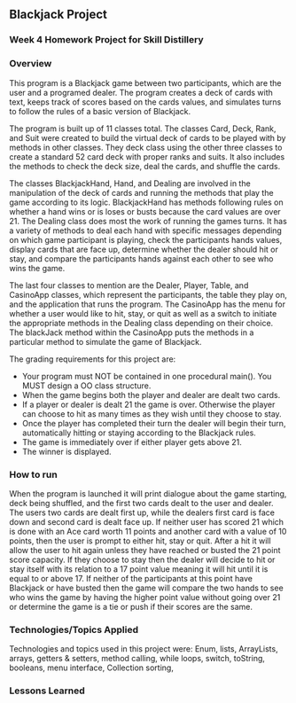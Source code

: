## Blackjack Project

### Week 4 Homework Project for Skill Distillery

### Overview
This program is a Blackjack game between two participants, which are the user and a programed dealer. The program creates a deck of cards with text, keeps track of scores based on the cards values, and simulates turns to follow the rules of a basic version of Blackjack.

The program is built up of 11 classes total. The classes Card, Deck, Rank, and Suit were created to build the virtual deck of cards to be played with by methods in other classes. They deck class using the other three classes to create a standard 52 card deck with proper ranks and suits. It also includes the methods to check the deck size, deal the cards, and shuffle the cards.

The classes BlackjackHand, Hand, and Dealing are involved in the manipulation of the deck of cards and running the methods that play the game according to its logic. BlackjackHand has methods following rules on whether a hand wins or is loses or busts because the card values are over 21. The Dealing class does most the work of running the games turns. It has a variety of methods to deal each hand with specific messages depending on which game participant is playing, check the participants hands values, display cards that are face up, determine whether the dealer should hit or stay, and compare the participants hands against each other to see who wins the game.

The last four classes to mention are the Dealer, Player, Table, and CasinoApp classes, which represent the participants, the table they play on, and the application that runs the program. The CasinoApp has the menu for whether a user would like to hit, stay, or quit as well as a switch to initiate the appropriate methods in the Dealing class depending on their choice. The blackJack method within the CasinoApp puts the methods in a particular method to simulate the game of Blackjack.

The grading requirements for this project are:
-  Your program must NOT be contained in one procedural main(). You MUST design a OO class structure.
- When the game begins both the player and dealer are dealt two cards.
- If a player or dealer is dealt 21 the game is over. Otherwise the player can choose to hit as many times as they wish until they choose to stay.
- Once the player has completed their turn the dealer will begin their turn, automatically hitting or staying according to the Blackjack rules.
- The game is immediately over if either player gets above 21.
- The winner is displayed.

### How to run
When the program is launched it will print dialogue about the game starting, deck being shuffled, and the first two cards dealt to the user and dealer. The users two cards are dealt first up, while the dealers first card is face down and second card is dealt face up. If neither user has scored 21 which is done with an Ace card worth 11 points and another card with a value of 10 points, then the user is prompt to either hit, stay or quit. After a hit it will allow the user to hit again unless they have reached or busted the 21 point score capacity. If they choose to stay then the dealer will decide to hit or stay itself with its relation to a 17 point value meaning it will hit until it is equal to or above 17. If neither of the participants at this point have Blackjack or have busted then the game will compare the two hands to see who wins the game by having the higher point value without going over 21 or determine the game is a tie or push if their scores are the same.


### Technologies/Topics Applied
Technologies and topics used in this project were: Enum, lists, ArrayLists,   arrays, getters & setters, method calling, while loops, switch, toString, booleans, menu interface, Collection sorting,

### Lessons Learned
